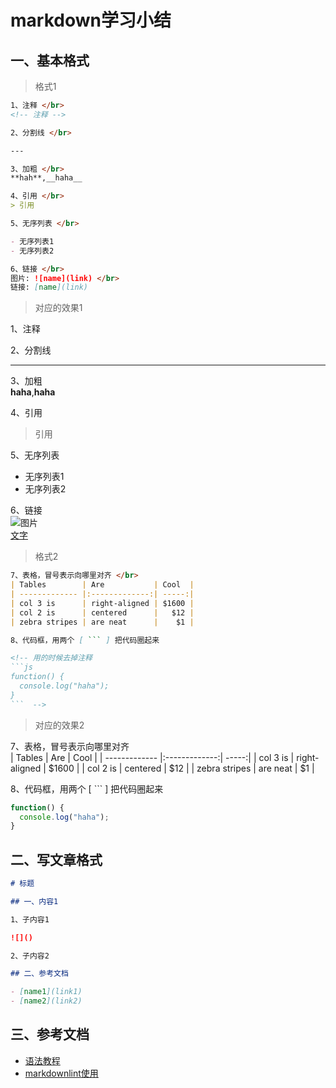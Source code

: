<!-- 2017/6/14  -->

# markdown学习小结

## 一、基本格式

<!-- 分割线 -->

> 格式1

```markdown
1、注释 </br>
<!-- 注释 -->

2、分割线 </br>

---

3、加粗 </br>
**hah**,__haha__

4、引用 </br>
> 引用

5、无序列表 </br>

- 无序列表1
- 无序列表2

6、链接 </br>
图片: ![name](link) </br>
链接: [name](link)

```

> 对应的效果1

1、注释 </br>
<!-- 注释 -->

2、分割线 </br>

---

3、加粗 </br>
**haha**,__haha__

4、引用 </br>
> 引用

5、无序列表 </br>

- 无序列表1
- 无序列表2

6、链接 </br>
![图片](link) </br>
[文字](link)

> 格式2

```markdown
7、表格，冒号表示向哪里对齐 </br>
| Tables        | Are           | Cool  |
| ------------- |:-------------:| -----:|
| col 3 is      | right-aligned | $1600 |
| col 2 is      | centered      |   $12 |
| zebra stripes | are neat      |    $1 |

8、代码框，用两个 [ ``` ] 把代码圈起来

<!-- 用的时候去掉注释
```js
function() {
  console.log("haha");
}
```  -->
```

> 对应的效果2

7、表格，冒号表示向哪里对齐 </br>
| Tables        | Are           | Cool  |
| ------------- |:-------------:| -----:|
| col 3 is      | right-aligned | $1600 |
| col 2 is      | centered      |   $12 |
| zebra stripes | are neat      |    $1 |

8、代码框，用两个 [ ``` ] 把代码圈起来

```js
function() {
  console.log("haha");
}
```

## 二、写文章格式

```md
# 标题

## 一、内容1

1、子内容1

![]()

2、子内容2

## 二、参考文档

- [name1](link1)
- [name2](link2)
```

## 三、参考文档

- [语法教程](https://github.com/adam-p/markdown-here/wiki/Markdown-Cheatsheet)
- [markdownlint使用](http://thisdavej.com/build-an-amazing-markdown-editor-using-visual-studio-code-and-pandoc/)
